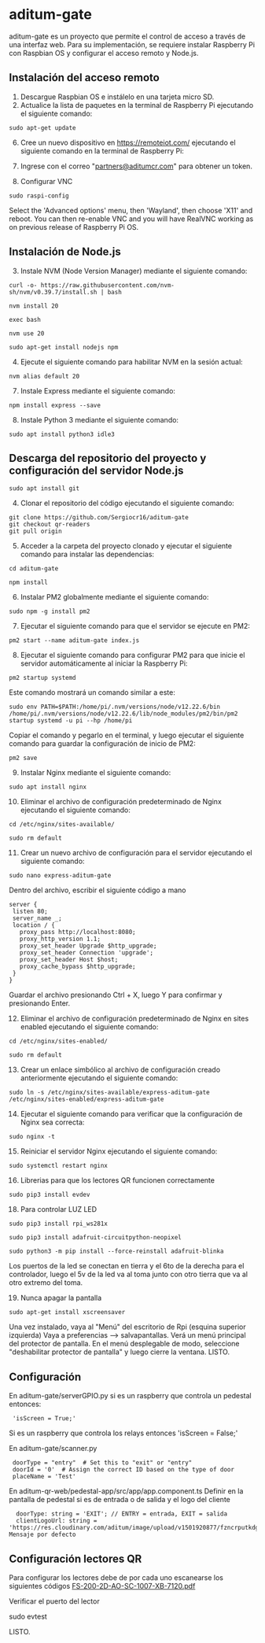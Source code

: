 # aditum-gate

aditum-gate es un proyecto que permite el control de acceso a través de una interfaz web. Para su implementación, se requiere instalar Raspberry Pi con Raspbian OS y configurar el acceso remoto y Node.js.

## Instalación del acceso remoto

1. Descargue Raspbian OS e instálelo en una tarjeta micro SD.
2. Actualice la lista de paquetes en la terminal de Raspberry Pi ejecutando el siguiente comando:
```
sudo apt-get update
```

6. Cree un nuevo dispositivo en https://remoteiot.com/ ejecutando el siguiente comando en la terminal de Raspberry Pi:

7. Ingrese con el correo "partners@aditumcr.com" para obtener un token.

8. Configurar VNC
```
sudo raspi-config
```
Select the 'Advanced options' menu, then 'Wayland', then choose 'X11' and reboot. You can then re-enable VNC and you will have RealVNC working as on previous release of Raspberry Pi OS.

## Instalación de Node.js

3. Instale NVM (Node Version Manager) mediante el siguiente comando:
```
curl -o- https://raw.githubusercontent.com/nvm-sh/nvm/v0.39.7/install.sh | bash
```
```
nvm install 20
```
```
exec bash
```
```
nvm use 20
```
```
sudo apt-get install nodejs npm
```
4. Ejecute el siguiente comando para habilitar NVM en la sesión actual:
```
nvm alias default 20
```

7. Instale Express mediante el siguiente comando:
```
npm install express --save
```
8. Instale Python 3 mediante el siguiente comando:
```
sudo apt install python3 idle3
```

## Descarga del repositorio del proyecto y configuración del servidor Node.js

```
sudo apt install git
```
4. Clonar el repositorio del código ejecutando el siguiente comando:
```
git clone https://github.com/Sergiocr16/aditum-gate
git checkout qr-readers
git pull origin
```
5. Acceder a la carpeta del proyecto clonado y ejecutar el siguiente comando para instalar las dependencias:
 ```
cd aditum-gate
```
```
npm install
```
6. Instalar PM2 globalmente mediante el siguiente comando:
 ```
sudo npm -g install pm2
```
7. Ejecutar el siguiente comando para que el servidor se ejecute en PM2:
 ```
pm2 start --name aditum-gate index.js
```
8. Ejecutar el siguiente comando para configurar PM2 para que inicie el servidor automáticamente al iniciar la Raspberry Pi:
 ```
pm2 startup systemd
```
Este comando mostrará un comando similar a este:
 ```
sudo env PATH=$PATH:/home/pi/.nvm/versions/node/v12.22.6/bin /home/pi/.nvm/versions/node/v12.22.6/lib/node_modules/pm2/bin/pm2 startup systemd -u pi --hp /home/pi
```
Copiar el comando y pegarlo en el terminal, y luego ejecutar el siguiente comando para guardar la configuración de inicio de PM2:
 ```
pm2 save
```
9. Instalar Nginx mediante el siguiente comando:
 ```
sudo apt install nginx
```
10. Eliminar el archivo de configuración predeterminado de Nginx ejecutando el siguiente comando:
 ```
cd /etc/nginx/sites-available/
 ```
 ```
sudo rm default
```
11. Crear un nuevo archivo de configuración para el servidor ejecutando el siguiente comando:
 ```
sudo nano express-aditum-gate
```
Dentro del archivo, escribir el siguiente código a mano
 ```
server {
  listen 80;
  server_name _;
  location / {
    proxy_pass http://localhost:8080;
    proxy_http_version 1.1;
    proxy_set_header Upgrade $http_upgrade;
    proxy_set_header Connection 'upgrade';
    proxy_set_header Host $host;
    proxy_cache_bypass $http_upgrade;
  }
}
```
Guardar el archivo presionando Ctrl + X, luego Y para confirmar y presionando Enter.

12. Eliminar el archivo de configuración predeterminado de Nginx en sites enabled ejecutando el siguiente comando:
 ```
 cd /etc/nginx/sites-enabled/
 ```
 ```
sudo rm default
```
13. Crear un enlace simbólico al archivo de configuración creado anteriormente ejecutando el siguiente comando:
 ```
sudo ln -s /etc/nginx/sites-available/express-aditum-gate /etc/nginx/sites-enabled/express-aditum-gate
```
14. Ejecutar el siguiente comando para verificar que la configuración de Nginx sea correcta:
 ```
sudo nginx -t
```
15. Reiniciar el servidor Nginx ejecutando el siguiente comando:
 ```
sudo systemctl restart nginx
```
16. Librerias para que los lectores QR funcionen correctamente
 ```
sudo pip3 install evdev
```
18. Para controlar LUZ LED
```
sudo pip3 install rpi_ws281x
```
```
sudo pip3 install adafruit-circuitpython-neopixel
```
```
sudo python3 -m pip install --force-reinstall adafruit-blinka
```

Los puertos de la led se conectan en tierra y el 6to de la derecha para el controlador, luego el 5v de la led va al toma junto con otro tierra que va al otro extremo del toma.

19. Nunca apagar la pantalla
```
sudo apt-get install xscreensaver
```
Una vez instalado, vaya al "Menú" del escritorio de Rpi (esquina superior izquierda)
Vaya a preferencias --> salvapantallas.
Verá un menú principal del protector de pantalla. En el menú desplegable de modo, seleccione "deshabilitar protector de pantalla" y luego cierre la ventana.
LISTO.

## Configuración

En aditum-gate/serverGPIO.py si es un raspberry que controla un pedestal entonces:
```
 'isScreen = True;'
```
Si es un raspberry que controla los relays entonces
 'isScreen = False;'


En aditum-gate/scanner.py
```
 doorType = "entry"  # Set this to "exit" or "entry"
 doorId = '0'  # Assign the correct ID based on the type of door
 placeName = 'Test'
 ```

En aditum-qr-web/pedestal-app/src/app/app.component.ts
Definir en la pantalla de pedestal si es de entrada o de salida y el logo del cliente
```
  doorType: string = 'EXIT'; // ENTRY = entrada, EXIT = salida
  clientLogoUrl: string = 'https://res.cloudinary.com/aditum/image/upload/v1501920877/fzncrputkdgm8iasuc3t.jpg';// Mensaje por defecto
```

## Configuración lectores QR

Para configurar los lectores debe de por cada uno escanearse los siguientes códigos
[FS-200-2D-AO-SC-1007-XB-7120.pdf](https://github.com/user-attachments/files/19348415/FS-200-2D-AO-SC-1007-XB-7120.pdf)


Verificar el puerto del lector

sudo evtest


LISTO.








